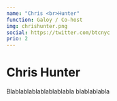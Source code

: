 ```yaml
---
name: "Chris <br>Hunter"
function: Galoy / Co-host
img: chrishunter.png
social: https://twitter.com/btcnyc
prio: 2
---
```


# Chris Hunter
 
Blablablablablablablabla
blablablabla
